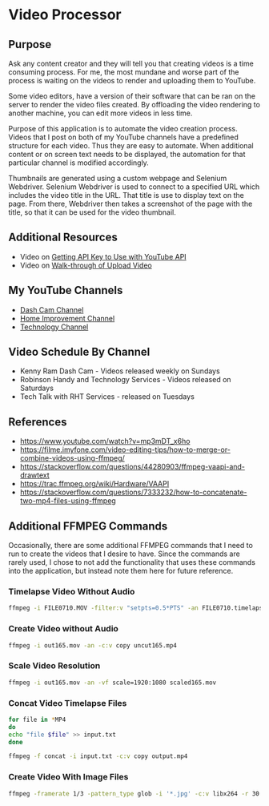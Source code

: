 # Video Processor

## Purpose

Ask any content creator and they will tell you that creating videos is a time consuming process.
For me, the most mundane and worse part of the process is waiting on the videos to render and uploading them
to YouTube.

Some video editors, have a version of their software that can be ran on the server to render the video files
created. By offloading the video rendering to another machine, you can edit more videos in less time.

Purpose of this application is to automate the video creation process. Videos that I post on both of my YouTube
channels have a predefined structure for each video. Thus they are easy to automate. When additional
content or on screen text needs to be displayed, the automation for that particular channel is modified
accordingly.

Thumbnails are generated using a custom webpage and Selenium Webdriver. Selenium Webdriver is used 
to connect to a specified URL which includes the video title in the URL. That title is use to 
display text on the page. From there, Webdriver then takes a screenshot of the page with the title, 
so that it can be used for the video thumbnail.

## Additional Resources

* Video on [Getting API Key to Use with YouTube API](https://www.youtube.com/watch?v=JbWnRhHfTDA)
* Video on [Walk-through of Upload Video](https://www.youtube.com/watch?v=pb_t5_ShQOM)

## My YouTube Channels

* [Dash Cam Channel](https://www.youtube.com/channel/UCB7rvymUaUbbig3skv2zvCQ?sub_confirmation=1)
* [Home Improvement Channel](https://www.youtube.com/channel/UC4HCouBLtXD1j1U_17aBqig?sub_confirmation=1)
* [Technology Channel](http://www.youtube.com/channel/UC4xp-TEEIAL-4XtMVvfRaQw?sub_confirmation=1)

## Video Schedule By Channel

* Kenny Ram Dash Cam - Videos released weekly on Sundays
* Robinson Handy and Technology Services - Videos released on Saturdays
* Tech Talk with RHT Services - released on Tuesdays

## References

* https://www.youtube.com/watch?v=mp3mDT_x6ho
* https://filme.imyfone.com/video-editing-tips/how-to-merge-or-combine-videos-using-ffmpeg/
* https://stackoverflow.com/questions/44280903/ffmpeg-vaapi-and-drawtext
* https://trac.ffmpeg.org/wiki/Hardware/VAAPI
* https://stackoverflow.com/questions/7333232/how-to-concatenate-two-mp4-files-using-ffmpeg

## Additional FFMPEG Commands

Occasionally, there are some additional FFMPEG commands that I need to run to create the videos
that I desire to have. Since the commands are rarely used, I chose to not add the functionality
that uses these commands into the application, but instead note them here for future reference.

### Timelapse Video Without Audio

```bash
ffmpeg -i FILE0710.MOV -filter:v "setpts=0.5*PTS" -an FILE0710.timelapse.MOV
```

### Create Video without Audio

```bash
ffmpeg -i out165.mov -an -c:v copy uncut165.mp4
```

### Scale Video Resolution

```bash
ffmpeg -i out165.mov -an -vf scale=1920:1080 scaled165.mov
```

### Concat Video Timelapse Files

```bash
for file in *MP4
do
echo "file $file" >> input.txt
done

ffmpeg -f concat -i input.txt -c:v copy output.mp4
```

### Create Video With Image Files

```bash
ffmpeg -framerate 1/3 -pattern_type glob -i '*.jpg' -c:v libx264 -r 30 -pix_fmt yuv420p output.mp4
```
